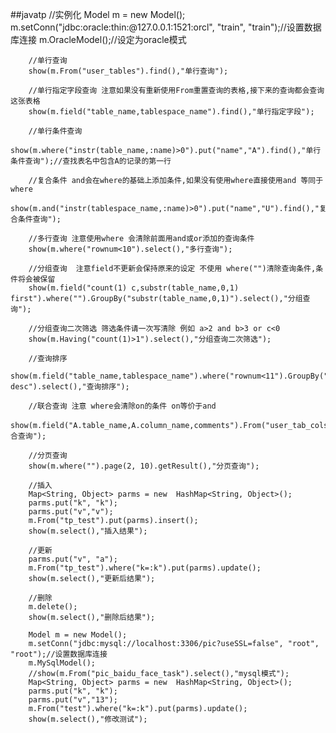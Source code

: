 ##javatp
		//实例化
		Model m = new Model();
		m.setConn("jdbc:oracle:thin:@127.0.0.1:1521:orcl", "train", "train");//设置数据库连接
		m.OracleModel();//设定为oracle模式
		
		//单行查询
		show(m.From("user_tables").find(),"单行查询");
		
		//单行指定字段查询 注意如果没有重新使用From重置查询的表格,接下来的查询都会查询这张表格
		show(m.field("table_name,tablespace_name").find(),"单行指定字段");
		
		//单行条件查询
		show(m.where("instr(table_name,:name)>0").put("name","A").find(),"单行条件查询");//查找表名中包含A的记录的第一行
		
		//复合条件 and会在where的基础上添加条件,如果没有使用where直接使用and 等同于where
		show(m.and("instr(tablespace_name,:name)>0").put("name","U").find(),"复合条件查询");
		
		//多行查询 注意使用where 会清除前面用and或or添加的查询条件
		show(m.where("rownum<10").select(),"多行查询");
		
		//分组查询  注意field不更新会保持原来的设定 不使用 where("")清除查询条件,条件将会被保留
		show(m.field("count(1) c,substr(table_name,0,1) first").where("").GroupBy("substr(table_name,0,1)").select(),"分组查询");
		
		//分组查询二次筛选 筛选条件请一次写清除 例如 a>2 and b>3 or c<0
		show(m.Having("count(1)>1").select(),"分组查询二次筛选");
		
		//查询排序
		show(m.field("table_name,tablespace_name").where("rownum<11").GroupBy("").Having("").OrderBy("table_name desc").select(),"查询排序");
		
		//联合查询 注意 where会清除on的条件 on等价于and
		show(m.field("A.table_name,A.column_name,comments").From("user_tab_cols").join("user_col_comments").where("rownum<11").on("A.table_name=B.table_name").on("A.column_name=B.column_name").select(),"联合查询");
		
		//分页查询
		show(m.where("").page(2, 10).getResult(),"分页查询");
		
		//插入
		Map<String, Object> parms = new  HashMap<String, Object>();
		parms.put("k", "k");
		parms.put("v","v");
		m.From("tp_test").put(parms).insert();
		show(m.select(),"插入结果");
		
		//更新
		parms.put("v", "a");
		m.From("tp_test").where("k=:k").put(parms).update();
		show(m.select(),"更新后结果");
		
		//删除
		m.delete();
		show(m.select(),"删除后结果");
		
		Model m = new Model();
		m.setConn("jdbc:mysql://localhost:3306/pic?useSSL=false", "root", "root");//设置数据库连接
		m.MySqlModel();
		//show(m.From("pic_baidu_face_task").select(),"mysql模式");
		Map<String, Object> parms = new  HashMap<String, Object>();
		parms.put("k", "k");
		parms.put("v","13");
		m.From("test").where("k=:k").put(parms).update();
		show(m.select(),"修改测试");
